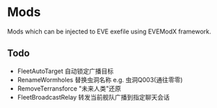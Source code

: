 # Mods
Mods which can be injected to EVE exefile using EVEModX framework.

## Todo
- FleetAutoTarget 自动锁定广播目标
- RenameWormholes 替换虫洞名称 e.g. 虫洞Q003(通往零零)
- RemoveTerransforce "未来人类"还原
- FleetBroadcastRelay 转发当前舰队广播到指定聊天会话
